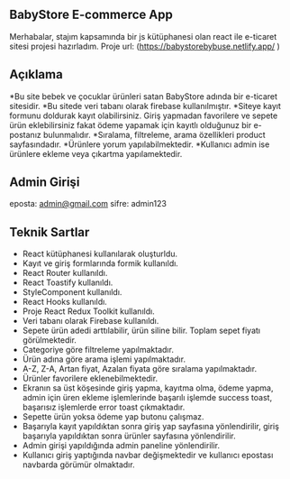 ## BabyStore E-commerce App
Merhabalar, stajım kapsamında bir js kütüphanesi olan react ile e-ticaret sitesi projesi hazırladım. 
Proje url:  (https://babystorebybuse.netlify.app/ )
## Açıklama
*Bu site bebek ve çocuklar ürünleri satan BabyStore adında bir e-ticaret sitesidir. 
*Bu sitede veri tabanı olarak firebase kullanılmıştır.
*Siteye kayıt formunu doldurak kayıt olabilirsiniz. Giriş yapmadan favorilere ve sepete ürün eklebilirsiniz fakat ödeme yapamak için kayıtlı olduğunuz bir e-postanız bulunmalıdır. 
*Sıralama, filtreleme, arama özellikleri product sayfasındadır. 
*Ürünlere yorum yapılabilmektedir.
*Kullanıcı admin ise ürünlere ekleme veya çıkartma yapılamektedir. 

## Admin Girişi
eposta: admin@gmail.com
sifre: admin123

## Teknik Sartlar
- React kütüphanesi kullanılarak oluşturldu.
- Kayıt ve giriş formlarında formik kullanıldı.
- React Router kullanıldı.
- React Toastify kullanıldı.
- StyleComponent kullanıldı.
- React Hooks kullanıldı.
- Proje React Redux Toolkit kullanıldı.
- Veri tabanı olarak Firebase kullanıldı.
- Sepete ürün adedi arttılabilir, ürün siline bilir. Toplam sepet fiyatı görülmektedir.
- Categoriye göre filtreleme yapılmaktadır.
- Ürün adına göre arama işlemi yapılmaktadır.
- A-Z, Z-A, Artan fiyat, Azalan fiyata göre sıralama yapılmaktadır.
- Ürünler favorilere eklenebilmektedir.
- Ekranın sa üst köşesinde giriş yapma, kayıtma olma, ödeme yapma, admin için üren ekleme işlemlerinde başarılı işlemde success toast, başarısız işlemlerde error toast çıkmaktadır.
- Sepette ürün yoksa ödeme yap butonu çalışmaz.
- Başarıyla kayıt yapıldıktan sonra giriş yap sayfasına yönlendirilir, giriş başarıyla yapıldıktan sonra ürünler sayfasına yönlendirilir.
- Admin girişi yapıldığında admin paneline yönlendirilir.
- Kullanıcı giriş yaptığında navbar değişmektedir ve kullanıcı epostası navbarda görümür olmaktadır.